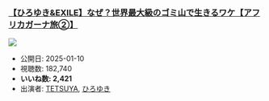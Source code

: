 ### [【ひろゆき&EXILE】なぜ？世界最大級のゴミ山で生きるワケ【アフリカガーナ旅②】](https://www.youtube.com/watch?v=nJDdh9Mi1M0)
[![](https://img.youtube.com/vi/nJDdh9Mi1M0/hqdefault.jpg)](https://www.youtube.com/watch?v=nJDdh9Mi1M0)
-   公開日: 2025-01-10
-   視聴数: 182,740
-   **いいね数: 2,421**
-   出演者: [TETSUYA](/rehacq_fan/people/TETSUYA "wikilink"), [ひろゆき](/rehacq_fan/people/ひろゆき "wikilink")
